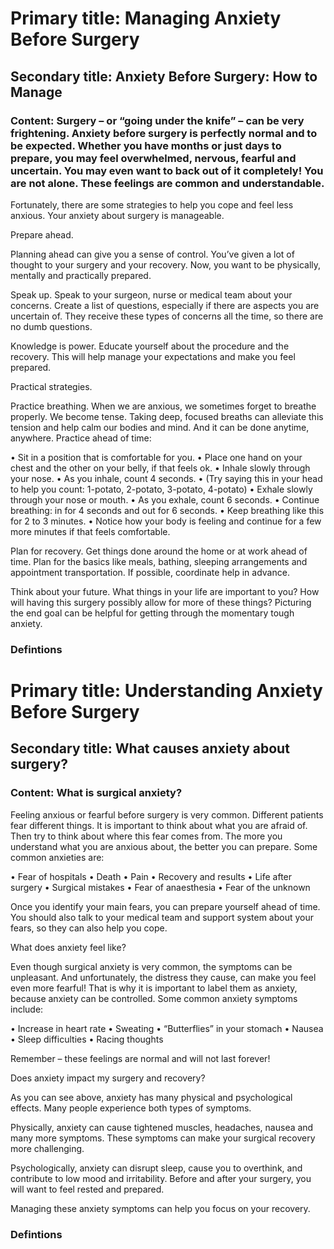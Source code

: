 # Primary title: Managing Anxiety Before Surgery
  ## Secondary title: Anxiety Before Surgery: How to Manage
  ### Content: Surgery – or “going under the knife” – can be very frightening. Anxiety before surgery is perfectly normal and to be expected. Whether you have months or just days to prepare, you may feel overwhelmed, nervous, fearful and uncertain. You may even want to back out of it completely! You are not alone. These feelings are common and understandable.

Fortunately, there are some strategies to help you cope and feel less anxious. Your anxiety about surgery is manageable.

Prepare ahead.

Planning ahead can give you a sense of control. You’ve given a lot of thought to your surgery and your recovery. Now, you want to be physically, mentally and practically prepared.

Speak up. Speak to your surgeon, nurse or medical team about your concerns. Create a list of questions, especially if there are aspects you are uncertain of. They receive these types of concerns all the time, so there are no dumb questions.

Knowledge is power. Educate yourself about the procedure and the recovery. This will help manage your expectations and make you feel prepared.

Practical strategies.

Practice breathing. When we are anxious, we sometimes forget to breathe properly. We become tense. Taking deep, focused breaths can alleviate this tension and help calm our bodies and mind. And it can be done anytime, anywhere. Practice ahead of time: 

• Sit in a position that is comfortable for you. 
• Place one hand on your chest and the other on your belly, if that feels ok.
• Inhale slowly through your nose.
• As you inhale, count 4 seconds. 
• (Try saying this in your head to help you count: 1-potato, 2-potato, 3-potato, 4-potato)
• Exhale slowly through your nose or mouth.
• As you exhale, count 6 seconds.
• Continue breathing: in for 4 seconds and out for 6 seconds.
• Keep breathing like this for 2 to 3 minutes.
• Notice how your body is feeling and continue for a few more minutes if that feels comfortable.  

Plan for recovery. Get things done around the home or at work ahead of time. Plan for the basics like meals, bathing, sleeping arrangements and appointment transportation. If possible, coordinate help in advance.

Think about your future. What things in your life are important to you? How will having this surgery possibly allow for more of these things? Picturing the end goal can be helpful for getting through the momentary tough anxiety.
  ### Defintions


# Primary title: Understanding Anxiety Before Surgery
  ## Secondary title: What causes anxiety about surgery?
  ### Content: What is surgical anxiety?

Feeling anxious or fearful before surgery is very common. Different patients fear different things. It is important to think about what you are afraid of. Then try to think about where this fear comes from. The more you understand what you are anxious about, the better you can prepare. Some common anxieties are:

• Fear of hospitals
• Death
• Pain
• Recovery and results
• Life after surgery
• Surgical mistakes
• Fear of anaesthesia
• Fear of the unknown 

Once you identify your main fears, you can prepare yourself ahead of time. You should also talk to your medical team and support system about your fears, so they can also help you cope.


What does anxiety feel like?

Even though surgical anxiety is very common, the symptoms can be unpleasant. And unfortunately, the distress they cause, can make you feel even more fearful! That is why it is important to label them as anxiety, because anxiety can be controlled. Some common anxiety symptoms include:

• Increase in heart rate
• Sweating
• “Butterflies” in your stomach
• Nausea
• Sleep difficulties
• Racing thoughts 

Remember – these feelings are normal and will not last forever!

Does anxiety impact my surgery and recovery?

As you can see above, anxiety has many physical and psychological effects. Many people experience both types of symptoms.

Physically, anxiety can cause tightened muscles, headaches, nausea and many more symptoms. These symptoms can make your surgical recovery more challenging.

Psychologically, anxiety can disrupt sleep, cause you to overthink, and contribute to low mood and irritability. Before and after your surgery, you will want to feel rested and prepared.

Managing these anxiety symptoms can help you focus on your recovery.

  ### Defintions
